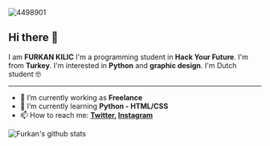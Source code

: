 ![4498901](https://user-images.githubusercontent.com/63898647/105487930-2da9c680-5cb1-11eb-993d-dc06cd0fad22.png)


## Hi there 👋

I am **FURKAN KILIC** I'm a programming student in **Hack Your Future**. I'm from **Turkey**. I'm interested in **Python** and **graphic design**.    I'm Dutch student 🤓

---

- 🔭 I’m currently working as **Freelance**
- 🌱 I’m currently learning **Python - HTML/CSS**
- 📫 How to reach me:
  **[Twitter](https://twitter.com/phantomoperaa), [Instagram](https://www.instagram.com/phantomoftheoopera/)**

![Furkan's github stats](https://github-readme-stats.vercel.app/api?username=kilicf&show_icons=true&hide_border=true&theme=dark)
